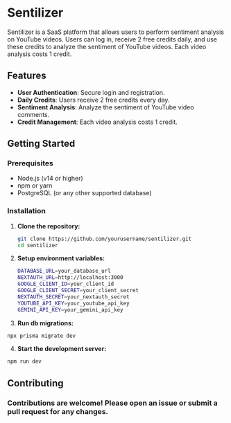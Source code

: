 # Sentilizer

Sentilizer is a SaaS platform that allows users to perform sentiment analysis on YouTube videos. Users can log in, receive 2 free credits daily, and use these credits to analyze the sentiment of YouTube videos. Each video analysis costs 1 credit.

## Features

- **User Authentication**: Secure login and registration.
- **Daily Credits**: Users receive 2 free credits every day.
- **Sentiment Analysis**: Analyze the sentiment of YouTube video comments.
- **Credit Management**: Each video analysis costs 1 credit.

## Getting Started

### Prerequisites

- Node.js (v14 or higher)
- npm or yarn
- PostgreSQL (or any other supported database)

### Installation

1. **Clone the repository:**

   ```bash
   git clone https://github.com/yourusername/sentilizer.git
   cd sentilizer
   ```
2. **Setup environment variables:**
   ```bash
   DATABASE_URL=your_database_url
   NEXTAUTH_URL=http://localhost:3000
   GOOGLE_CLIENT_ID=your_client_id
   GOOGLE_CLIENT_SECRET=your_client_secret
   NEXTAUTH_SECRET=your_nextauth_secret
   YOUTUBE_API_KEY=your_youtube_api_key
   GEMINI_API_KEY=your_gemini_api_key
   ```
3. **Run db migrations:**
  ```bash
  npx prisma migrate dev
  ```
4.  **Start the development server:**
  ```bash
  npm run dev
  ```
## Contributing
### Contributions are welcome! Please open an issue or submit a pull request for any changes.
